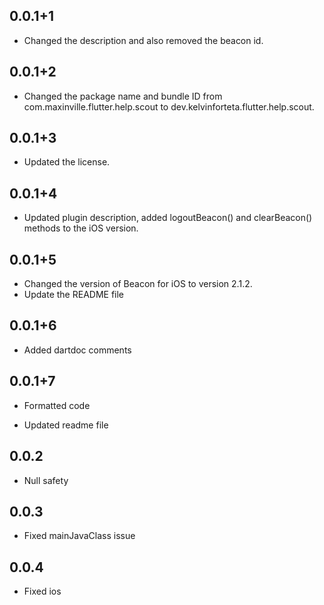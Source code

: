 ## 0.0.1+1

* Changed the description and also removed the beacon id.

## 0.0.1+2

* Changed the package name and bundle ID from com.maxinville.flutter.help.scout to dev.kelvinforteta.flutter.help.scout.

## 0.0.1+3

* Updated the license.

## 0.0.1+4

* Updated plugin description, added logoutBeacon() and clearBeacon() methods to the iOS version.

## 0.0.1+5

* Changed the version of Beacon for iOS to version 2.1.2.
* Update the README file

## 0.0.1+6

* Added dartdoc comments

## 0.0.1+7

* Formatted code

* Updated readme file

## 0.0.2

* Null safety

## 0.0.3

* Fixed mainJavaClass issue

## 0.0.4

* Fixed ios
